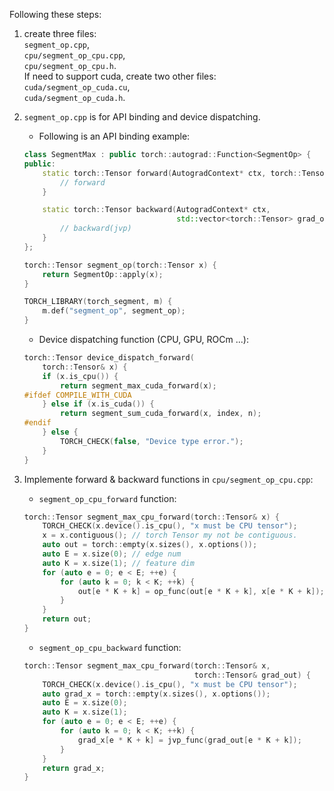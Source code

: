 Following these steps:  
1. create three files:  
 `segment_op.cpp`,   
 `cpu/segment_op_cpu.cpp`,  
 `cpu/segment_op_cpu.h`.   
If need to support cuda, create two other files:  
 `cuda/segment_op_cuda.cu`,  
 `cuda/segment_op_cuda.h`.

2. `segment_op.cpp` is for API binding and device dispatching.  
    * Following is an API binding example:  
    ```c++
    class SegmentMax : public torch::autograd::Function<SegmentOp> {
    public:
        static torch::Tensor forward(AutogradContext* ctx, torch::Tensor x) {
            // forward
        }

        static torch::Tensor backward(AutogradContext* ctx, 
                                      std::vector<torch::Tensor> grad_outs) {
            // backward(jvp)
        }
    };

    torch::Tensor segment_op(torch::Tensor x) {
        return SegmentOp::apply(x);
    }

    TORCH_LIBRARY(torch_segment, m) {
        m.def("segment_op", segment_op);
    }
    ```

    * Device dispatching function (CPU, GPU, ROCm ...):   
    ```c++
    torch::Tensor device_dispatch_forward(
        torch::Tensor& x) {
        if (x.is_cpu()) {
            return segment_max_cuda_forward(x);
    #ifdef COMPILE_WITH_CUDA
        } else if (x.is_cuda()) {
            return segment_sum_cuda_forward(x, index, n);
    #endif
        } else {
            TORCH_CHECK(false, "Device type error.");
        }
    }
    ```
2. Implemente forward & backward functions in `cpu/segment_op_cpu.cpp`:  
    * `segment_op_cpu_forward` function:
    ```c++
    torch::Tensor segment_max_cpu_forward(torch::Tensor& x) {
        TORCH_CHECK(x.device().is_cpu(), "x must be CPU tensor");
        x = x.contiguous(); // torch Tensor my not be contiguous.
        auto out = torch::empty(x.sizes(), x.options());
        auto E = x.size(0); // edge num
        auto K = x.size(1); // feature dim
        for (auto e = 0; e < E; ++e) {
            for (auto k = 0; k < K; ++k) {
                out[e * K + k] = op_func(out[e * K + k], x[e * K + k]);
            }
        }
        return out;
    }
    ```

    * `segment_op_cpu_backward` function:
    ```c++
    torch::Tensor segment_max_cpu_forward(torch::Tensor& x,
                                          torch::Tensor& grad_out) {
        TORCH_CHECK(x.device().is_cpu(), "x must be CPU tensor");
        auto grad_x = torch::empty(x.sizes(), x.options());
        auto E = x.size(0);
        auto K = x.size(1);
        for (auto e = 0; e < E; ++e) {
            for (auto k = 0; k < K; ++k) {
                grad_x[e * K + k] = jvp_func(grad_out[e * K + k]);
            }
        }
        return grad_x;
    }
    ```